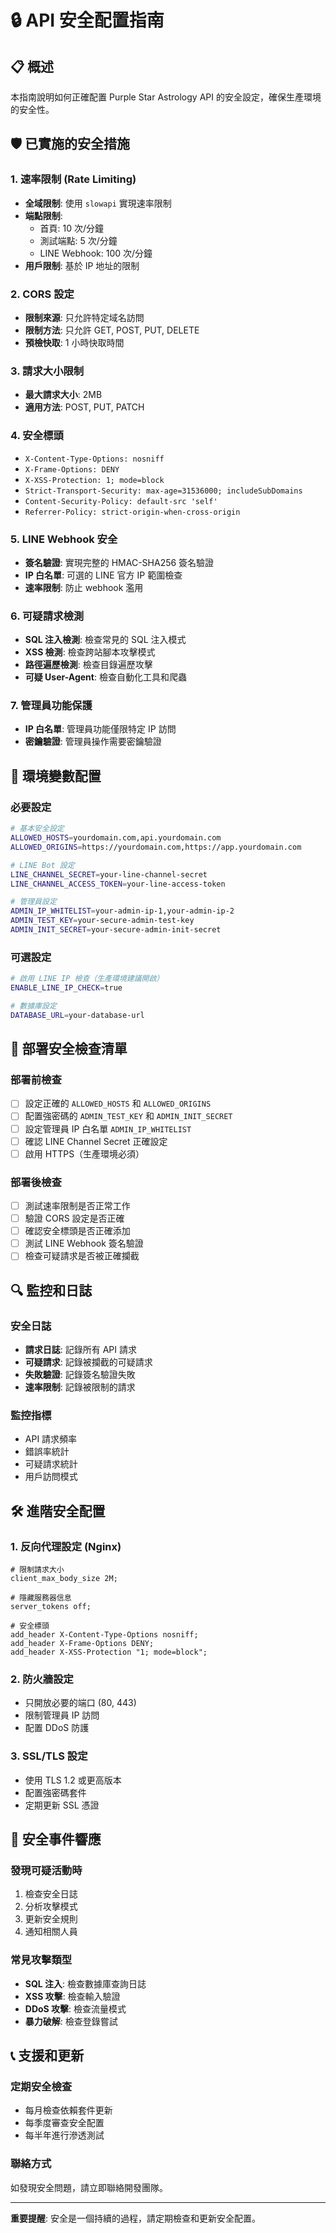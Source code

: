 # 🔒 API 安全配置指南

## 📋 概述

本指南說明如何正確配置 Purple Star Astrology API 的安全設定，確保生產環境的安全性。

## 🛡️ 已實施的安全措施

### 1. 速率限制 (Rate Limiting)
- **全域限制**: 使用 `slowapi` 實現速率限制
- **端點限制**: 
  - 首頁: 10 次/分鐘
  - 測試端點: 5 次/分鐘  
  - LINE Webhook: 100 次/分鐘
- **用戶限制**: 基於 IP 地址的限制

### 2. CORS 設定
- **限制來源**: 只允許特定域名訪問
- **限制方法**: 只允許 GET, POST, PUT, DELETE
- **預檢快取**: 1 小時快取時間

### 3. 請求大小限制
- **最大請求大小**: 2MB
- **適用方法**: POST, PUT, PATCH

### 4. 安全標頭
- `X-Content-Type-Options: nosniff`
- `X-Frame-Options: DENY`
- `X-XSS-Protection: 1; mode=block`
- `Strict-Transport-Security: max-age=31536000; includeSubDomains`
- `Content-Security-Policy: default-src 'self'`
- `Referrer-Policy: strict-origin-when-cross-origin`

### 5. LINE Webhook 安全
- **簽名驗證**: 實現完整的 HMAC-SHA256 簽名驗證
- **IP 白名單**: 可選的 LINE 官方 IP 範圍檢查
- **速率限制**: 防止 webhook 濫用

### 6. 可疑請求檢測
- **SQL 注入檢測**: 檢查常見的 SQL 注入模式
- **XSS 檢測**: 檢查跨站腳本攻擊模式
- **路徑遍歷檢測**: 檢查目錄遍歷攻擊
- **可疑 User-Agent**: 檢查自動化工具和爬蟲

### 7. 管理員功能保護
- **IP 白名單**: 管理員功能僅限特定 IP 訪問
- **密鑰驗證**: 管理員操作需要密鑰驗證

## 🔧 環境變數配置

### 必要設定
```bash
# 基本安全設定
ALLOWED_HOSTS=yourdomain.com,api.yourdomain.com
ALLOWED_ORIGINS=https://yourdomain.com,https://app.yourdomain.com

# LINE Bot 設定
LINE_CHANNEL_SECRET=your-line-channel-secret
LINE_CHANNEL_ACCESS_TOKEN=your-line-access-token

# 管理員設定
ADMIN_IP_WHITELIST=your-admin-ip-1,your-admin-ip-2
ADMIN_TEST_KEY=your-secure-admin-test-key
ADMIN_INIT_SECRET=your-secure-admin-init-secret
```

### 可選設定
```bash
# 啟用 LINE IP 檢查（生產環境建議開啟）
ENABLE_LINE_IP_CHECK=true

# 數據庫設定
DATABASE_URL=your-database-url
```

## 🚀 部署安全檢查清單

### 部署前檢查
- [ ] 設定正確的 `ALLOWED_HOSTS` 和 `ALLOWED_ORIGINS`
- [ ] 配置強密碼的 `ADMIN_TEST_KEY` 和 `ADMIN_INIT_SECRET`
- [ ] 設定管理員 IP 白名單 `ADMIN_IP_WHITELIST`
- [ ] 確認 LINE Channel Secret 正確設定
- [ ] 啟用 HTTPS（生產環境必須）

### 部署後檢查
- [ ] 測試速率限制是否正常工作
- [ ] 驗證 CORS 設定是否正確
- [ ] 確認安全標頭是否正確添加
- [ ] 測試 LINE Webhook 簽名驗證
- [ ] 檢查可疑請求是否被正確攔截

## 🔍 監控和日誌

### 安全日誌
- **請求日誌**: 記錄所有 API 請求
- **可疑請求**: 記錄被攔截的可疑請求
- **失敗驗證**: 記錄簽名驗證失敗
- **速率限制**: 記錄被限制的請求

### 監控指標
- API 請求頻率
- 錯誤率統計
- 可疑請求統計
- 用戶訪問模式

## 🛠️ 進階安全配置

### 1. 反向代理設定 (Nginx)
```nginx
# 限制請求大小
client_max_body_size 2M;

# 隱藏服務器信息
server_tokens off;

# 安全標頭
add_header X-Content-Type-Options nosniff;
add_header X-Frame-Options DENY;
add_header X-XSS-Protection "1; mode=block";
```

### 2. 防火牆設定
- 只開放必要的端口 (80, 443)
- 限制管理員 IP 訪問
- 配置 DDoS 防護

### 3. SSL/TLS 設定
- 使用 TLS 1.2 或更高版本
- 配置強密碼套件
- 定期更新 SSL 憑證

## 🚨 安全事件響應

### 發現可疑活動時
1. 檢查安全日誌
2. 分析攻擊模式
3. 更新安全規則
4. 通知相關人員

### 常見攻擊類型
- **SQL 注入**: 檢查數據庫查詢日誌
- **XSS 攻擊**: 檢查輸入驗證
- **DDoS 攻擊**: 檢查流量模式
- **暴力破解**: 檢查登錄嘗試

## 📞 支援和更新

### 定期安全檢查
- 每月檢查依賴套件更新
- 每季度審查安全配置
- 每半年進行滲透測試

### 聯絡方式
如發現安全問題，請立即聯絡開發團隊。

---

**重要提醒**: 安全是一個持續的過程，請定期檢查和更新安全配置。 